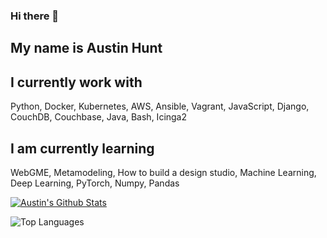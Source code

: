 ### Hi there 👋

## My name is Austin Hunt

## I currently work with 

Python, Docker, Kubernetes, AWS, Ansible, Vagrant, JavaScript, Django, CouchDB, Couchbase, Java, Bash, Icinga2

## I am currently learning 

WebGME, Metamodeling, How to build a design studio, Machine Learning, Deep Learning, PyTorch, Numpy, Pandas

[![Austin's Github Stats](https://github-readme-stats.vercel.app/api?username=austinjhunt&show_icons=true&count_private=true&theme=chartreuse-dark)](https://github.com/anuraghazra/github-readme-stats)

![Top Languages](https://github-readme-stats.vercel.app/api/top-langs/?username=austinjhunt&theme=tokyonight)
 
